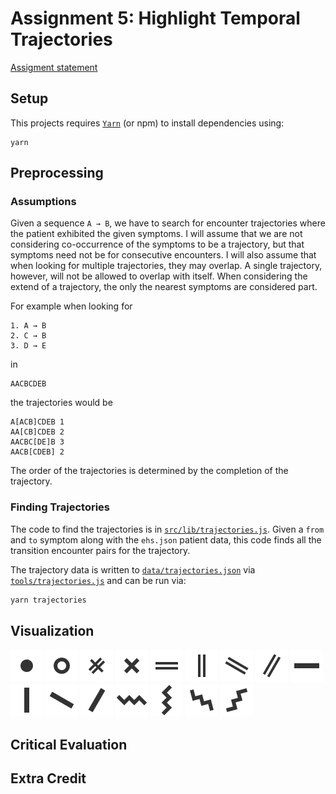 # Assignment 5: Highlight Temporal Trajectories

[Assigment statement](https://sites.google.com/a/umbc.edu/datavisualization/assignments/assignment-5)  

## Setup

This projects requires [`Yarn`](https://yarnpkg.com/) (or npm) to install dependencies using:

```
yarn
```

## Preprocessing

### Assumptions

Given a sequence `A → B`, we have to search for encounter trajectories where
the patient exhibited the given symptoms. I will assume that we are not
considering co-occurrence of the symptoms to be a trajectory, but that symptoms
need not be for consecutive encounters. I will also assume that when looking
for multiple trajectories, they may overlap. A single trajectory, however, will
not be allowed to overlap with itself. When considering the extend of a
trajectory, the only the nearest symptoms are considered part.

For example when looking for

```
1. A → B
2. C → B
3. D → E
```

in 

```
AACBCDEB
```

the trajectories would be

```
A[ACB]CDEB 1
AA[CB]CDEB 2
AACBC[DE]B 3
AACB[CDEB] 2  
```

The order of the trajectories is determined by the completion of the trajectory.

### Finding Trajectories

The code to find the trajectories is in
[`src/lib/trajectories.js`](src/lib/trajectories.js). Given a
`from` and `to` symptom along with the `ehs.json` patient data, this code finds
all the transition encounter pairs for the trajectory.

The trajectory data is written to
[`data/trajectories.json`](data/trajectories.json) via
[`tools/trajectories.js`](tools/trajectories.js) and can be run via:

```bash
yarn trajectories
```

## Visualization

![Symbol 1](src/components/Symbol/assets/symbol-1.svg?raw=true)
![Symbol 2](src/components/Symbol/assets/symbol-2.svg?raw=true)
![Symbol 3](src/components/Symbol/assets/symbol-3.svg?raw=true)
![Symbol 4](src/components/Symbol/assets/symbol-4.svg?raw=true)
![Symbol 5](src/components/Symbol/assets/symbol-5.svg?raw=true)
![Symbol 6](src/components/Symbol/assets/symbol-6.svg?raw=true)
![Symbol 7](src/components/Symbol/assets/symbol-7.svg?raw=true)
![Symbol 8](src/components/Symbol/assets/symbol-8.svg?raw=true)
![Symbol 9](src/components/Symbol/assets/symbol-9.svg?raw=true)
![Symbol 10](src/components/Symbol/assets/symbol-10.svg?raw=true)
![Symbol 11](src/components/Symbol/assets/symbol-11.svg?raw=true)
![Symbol 12](src/components/Symbol/assets/symbol-12.svg?raw=true)
![Symbol 13](src/components/Symbol/assets/symbol-13.svg?raw=true)
![Symbol 14](src/components/Symbol/assets/symbol-14.svg?raw=true)
![Symbol 15](src/components/Symbol/assets/symbol-15.svg?raw=true)
![Symbol 16](src/components/Symbol/assets/symbol-16.svg?raw=true)

## Critical Evaluation

## Extra Credit
